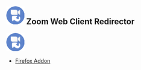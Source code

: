 ## ![image](/icons/48.png) Zoom Web Client Redirector

<img src="/icons/48.png" alt="drawing" width="48"/>

* [Firefox Addon](https://addons.mozilla.org/en-US/firefox/addon/zoom-web-client-redirector/)
